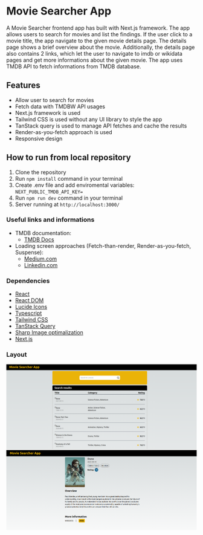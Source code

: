# **Movie Searcher App**

A Movie Searcher frontend app has built with Next.js framework. The app allows users to search for movies and list the findings. If the user click to a movie title, the app navigate to the given movie details page. The details page shows a brief overview about the movie. Additionally, the details page also contains 2 links, which let the user to navigate to imdb or wikidata pages and get more informations about the given movie. The app uses TMDB API to fetch informations from TMDB database.

## Features

- Allow user to search for movies
- Fetch data with TMDBW API usages
- Next.js framework is used
- Tailwind CSS is used without any UI library to style the app
- TanStack query is used to manage API fetches and cache the results
- Render-as-you-fetch approach is used
- Responsive design

## How to run from local repository

1. Clone the repository
2. Run `npm install` command in your terminal
3. Create .env file and add enviromental variables:
   `NEXT_PUBLIC_TMDB_API_KEY=`<br>
4. Run `npm run dev` command in your terminal
5. Server running at `http://localhost:3000/`

### Useful links and informations

- TMDB documentation:
  - [TMDB Docs](https://developer.themoviedb.org/docs/getting-started)
- Loading screen approaches (Fetch-than-render, Render-as-you-fetch, Suspense):
  - [Medium.com](https://medium.com/jspoint/introduction-to-react-v18-suspense-and-render-as-you-fetch-approach-1b259551a4c0)
  - [Linkedin.com](https://www.linkedin.com/pulse/fetch-then-render-render-as-you-fetch-fetch-on-render-amit-pal/)

### Dependencies

- [React](https://react.dev/)
- [React DOM](https://www.npmjs.com/package/react-dom)
- [Lucide Icons](https://lucide.dev/)
- [Typescript](https://www.typescriptlang.org/)
- [Tailwind CSS](https://tailwindcss.com/)
- [TanStack Query](https://tanstack.com/query/latest/docs/framework/react/overview)
- [Sharp Image optimalization](https://www.npmjs.com/package/sharp)
- [Next.js](https://nextjs.org/)

### Layout

![layout-1 picture](https://github.com/ev0clu/movie-searcher/blob/main/layout-1.png?raw=true)<br>
![layout-2 picture](https://github.com/ev0clu/movie-searcher/blob/main/layout-2.png?raw=true)<br>
